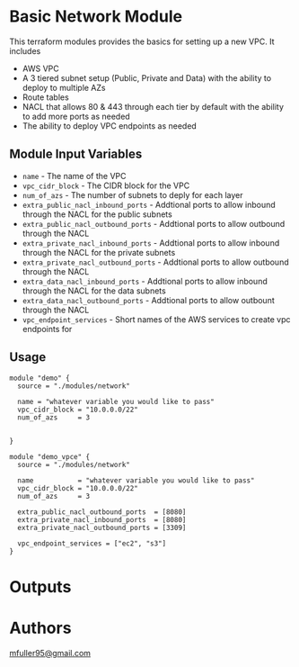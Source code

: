 Basic Network Module
===========

This terraform modules provides the basics for setting up a new VPC. It includes
- AWS VPC
- A 3 tiered subnet setup (Public, Private and Data) with the ability to deploy to multiple AZs
- Route tables
- NACL that allows 80 & 443 through each tier by default with the ability to add more ports as needed
- The ability to deploy VPC endpoints as needed

Module Input Variables
----------------------

- `name` - The name of the VPC
- `vpc_cidr_block` - The CIDR block for the VPC
- `num_of_azs` - The number of subnets to deply for each layer
- `extra_public_nacl_inbound_ports` - Addtional ports to allow inbound through the NACL for the public subnets
- `extra_public_nacl_outbound_ports` - Addtional ports to allow outbound through the NACL
- `extra_private_nacl_inbound_ports` - Addtional ports to allow inbound through the NACL for the private subnets
- `extra_private_nacl_outbound_ports` - Addtional ports to allow outbound through the NACL
- `extra_data_nacl_inbound_ports` - Addtional ports to allow inbound through the NACL for the data subnets
- `extra_data_nacl_outbound_ports` - Addtional ports to allow outbount through the NACL
- `vpc_endpoint_services` - Short names of the AWS services to create vpc endpoints for

Usage
-----

```hcl
module "demo" {
  source = "./modules/network"

  name = "whatever variable you would like to pass"
  vpc_cidr_block = "10.0.0.0/22"
  num_of_azs     = 3


}
```

```hcl
module "demo_vpce" {
  source = "./modules/network"

  name           = "whatever variable you would like to pass"
  vpc_cidr_block = "10.0.0.0/22"
  num_of_azs     = 3

  extra_public_nacl_outbound_ports  = [8080]
  extra_private_nacl_inbound_ports  = [8080]
  extra_private_nacl_outbound_ports = [3309]

  vpc_endpoint_services = ["ec2", "s3"]
}
```


Outputs
=======

Authors
=======

mfuller95@gmail.com
